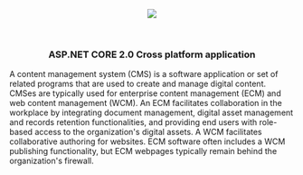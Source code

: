 <p align="center"><img src="https://github.com/VanHakobyan/CustomerManagementSystem_CrossPlatform/blob/master/content-manage-system.png?raw=true"></p>

<br>
<h3><p align="center">ASP.NET CORE 2.0 Cross platform application</p></h3>


A content management system (CMS) is a software application or set of related programs that are used to create and manage digital content. CMSes are typically used for enterprise content management (ECM) and web content management (WCM). An ECM facilitates collaboration in the workplace by integrating document management, digital asset management and records retention functionalities, and providing end users with role-based access to the organization's digital assets. A WCM facilitates collaborative authoring for websites. ECM software often includes a WCM publishing functionality, but ECM webpages typically remain behind the organization's firewall.
